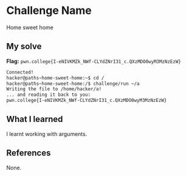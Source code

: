 # Challenge Name
Home sweet home

## My solve
**Flag:** `pwn.college{I-eNIVKMZk_NWf-CLYdZNrI31_c.QXzMDO0wyM3MzNzEzW}`

```bash
Connected!
hacker@paths~home-sweet-home:~$ cd /
hacker@paths~home-sweet-home:/$ challenge/run ~/a
Writing the file to /home/hacker/a!
... and reading it back to you:
pwn.college{I-eNIVKMZk_NWf-CLYdZNrI31_c.QXzMDO0wyM3MzNzEzW}
```

## What I learned
I learnt working with arguments.
## References 
None.
